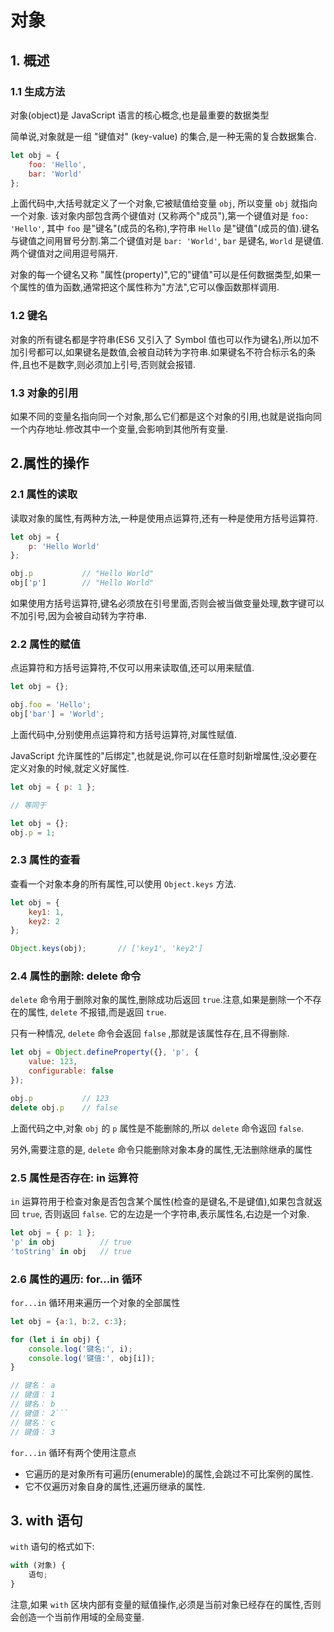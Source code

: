 # 对象

## 1. 概述

### 1.1 生成方法

对象(object)是 JavaScript 语言的核心概念,也是最重要的数据类型

简单说,对象就是一组 "键值对" (key-value) 的集合,是一种无需的复合数据集合.

```js
let obj = {
    foo: 'Hello',
    bar: 'World'
};
```

上面代码中,大括号就定义了一个对象,它被赋值给变量 `obj`, 所以变量 `obj` 就指向一个对象. 该对象内部包含两个键值对 (又称两个"成员"),第一个键值对是 `foo: 'Hello'`, 其中 `foo` 是"键名"(成员的名称),字符串 `Hello` 是"键值"(成员的值).键名与键值之间用冒号分割.第二个键值对是 `bar: 'World'`, `bar` 是键名, `World` 是键值.两个键值对之间用逗号隔开.

对象的每一个键名又称 "属性(property)",它的"键值"可以是任何数据类型,如果一个属性的值为函数,通常把这个属性称为"方法",它可以像函数那样调用.

### 1.2 键名

对象的所有键名都是字符串(ES6 又引入了 Symbol 值也可以作为键名),所以加不加引号都可以,如果键名是数值,会被自动转为字符串.如果键名不符合标示名的条件,且也不是数字,则必须加上引号,否则就会报错.

### 1.3 对象的引用

如果不同的变量名指向同一个对象,那么它们都是这个对象的引用,也就是说指向同一个内存地址.修改其中一个变量,会影响到其他所有变量.

## 2.属性的操作

### 2.1 属性的读取

读取对象的属性,有两种方法,一种是使用点运算符,还有一种是使用方括号运算符.

```js
let obj = {
    p: 'Hello World'
};

obj.p           // "Hello World"
obj['p']        // "Hello World"
```

如果使用方括号运算符,键名必须放在引号里面,否则会被当做变量处理,数字键可以不加引号,因为会被自动转为字符串.

### 2.2 属性的赋值

点运算符和方括号运算符,不仅可以用来读取值,还可以用来赋值.

```js
let obj = {};

obj.foo = 'Hello';
obj['bar'] = 'World';
```

上面代码中,分别使用点运算符和方括号运算符,对属性赋值.

JavaScript 允许属性的"后绑定",也就是说,你可以在任意时刻新增属性,没必要在定义对象的时候,就定义好属性.

```js
let obj = { p: 1 };

// 等同于

let obj = {};
obj.p = 1;
```

### 2.3 属性的查看

查看一个对象本身的所有属性,可以使用 `Object.keys` 方法.

```js
let obj = {
    key1: 1,
    key2: 2
};

Object.keys(obj);       // ['key1', 'key2']
```

### 2.4 属性的删除: delete 命令

`delete` 命令用于删除对象的属性,删除成功后返回 `true`.注意,如果是删除一个不存在的属性, `delete` 不报错,而是返回 `true`.

只有一种情况, `delete` 命令会返回 `false` ,那就是该属性存在,且不得删除.

```js
let obj = Object.defineProperty({}, 'p', {
    value: 123,
    configurable: false
});

obj.p           // 123
delete obj.p    // false
```

上面代码之中,对象 `obj` 的 `p` 属性是不能删除的,所以 `delete` 命令返回 `false`.

另外,需要注意的是, `delete` 命令只能删除对象本身的属性,无法删除继承的属性

### 2.5 属性是否存在: in 运算符

`in` 运算符用于检查对象是否包含某个属性(检查的是键名,不是键值),如果包含就返回 `true`, 否则返回 `false`. 它的左边是一个字符串,表示属性名,右边是一个对象.

```js
let obj = { p: 1 };
'p' in obj          // true
'toString' in obj   // true
```

### 2.6 属性的遍历: for...in 循环

`for...in` 循环用来遍历一个对象的全部属性

```js
let obj = {a:1, b:2, c:3};

for (let i in obj) {
    console.log('键名:', i);
    console.log('键值:', obj[i]);
}

// 键名： a
// 键值： 1
// 键名： b
// 键值： 2```
// 键名： c
// 键值： 3
```

`for...in` 循环有两个使用注意点

- 它遍历的是对象所有可遍历(enumerable)的属性,会跳过不可比案例的属性.
- 它不仅遍历对象自身的属性,还遍历继承的属性.

## 3. with 语句

`with` 语句的格式如下:

```js
with (对象) {
    语句;
}
```

注意,如果 `with` 区块内部有变量的赋值操作,必须是当前对象已经存在的属性,否则会创造一个当前作用域的全局变量.

